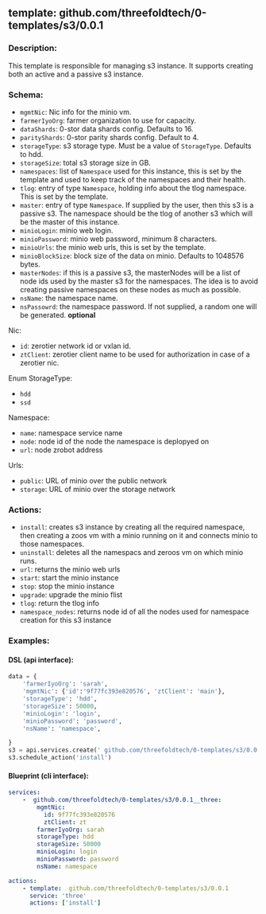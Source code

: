 ## template:  github.com/threefoldtech/0-templates/s3/0.0.1

### Description:
This template is responsible for managing s3 instance. It supports creating both an active and a passive s3 instance.

### Schema:

- `mgmtNic`: Nic info for the minio vm.
- `farmerIyoOrg`: farmer organization to use for capacity.
- `dataShards`: 0-stor data shards config. Defaults to 16.
- `parityShards`: 0-stor parity shards config. Default to 4.
- `storageType`: s3 storage type. Must be a value of `StorageType`. Defaults to hdd.
- `storageSize`: total s3 storage size in GB.
- `namespaces`: list of `Namespace` used for this instance, this is set by the template and used to keep track of the namespaces and their health.
- `tlog`: entry of type `Namespace`, holding info about the tlog namespace. This is set by the template.
- `master`: entry of type `Namespace`. If supplied by the user, then this s3 is a passive s3. The namespace should be the tlog of another s3 which will be the master of this instance.
- `minioLogin`: minio web login.
- `minioPassword`: minio web password, minimum 8 characters.
- `minioUrls`: the minio web urls, this is set by the template.
- `minioBlockSize`: block size of the data on minio. Defaults to 1048576 bytes.
- `masterNodes`: if this is a passive s3, the masterNodes will be a list of node ids used by the master s3 for the namespaces. The idea is to avoid creating passive namespaces on these nodes as much as possible.
- `nsName`: the namespace name.
- `nsPassowrd`: the namespace password. If not supplied, a random one will be generated. **optional**

Nic:
- `id`: zerotier network id or vxlan id.
- `ztClient`: zerotier client name to be used for authorization in case of a zerotier nic.

Enum StorageType:
- `hdd`
- `ssd`

Namespace:
- `name`: namespace service name 
- `node`: node id of the node the namespace is deplopyed on
- `url`: node zrobot address

Urls:
- `public`: URL of minio over the public network
- `storage`: URL of minio over the storage network

### Actions:
- `install`: creates s3 instance by creating all the required namespace, then creating a zoos vm with a minio running on it and connects minio to those namespaces.
- `uninstall`: deletes all the namespacs and zeroos vm on which minio runs.
- `url`: returns the minio web urls
- `start`: start the minio instance
- `stop`: stop the minio instance
- `upgrade`: upgrade the minio flist
- `tlog`: return the tlog info
- `namespace_nodes`: returns node id of all the nodes used for namespace creation for this s3 instance

### Examples:
#### DSL (api interface):
```python
data = {
    'farmerIyoOrg': 'sarah',
    'mgmtNic': {'id':'9f77fc393e820576', 'ztClient': 'main'},
    'storageType': 'hdd',
    'storageSize': 50000,
    'minioLogin': 'login',
    'minioPassword': 'password',
    'nsName': 'namespace',

}
s3 = api.services.create(' github.com/threefoldtech/0-templates/s3/0.0.1','three', data)
s3.schedule_action('install')
```

#### Blueprint (cli interface):
```yaml
services:
    -  github.com/threefoldtech/0-templates/s3/0.0.1__three:
        mgmtNic:
          id: 9f77fc393e820576
          ztClient: zt
        farmerIyoOrg: sarah
        storageType: hdd
        storageSize: 50000
        minioLogin: login
        minioPassword: password
        nsName: namespace

actions:
    - template:  github.com/threefoldtech/0-templates/s3/0.0.1
      service: 'three'
      actions: ['install']

```
